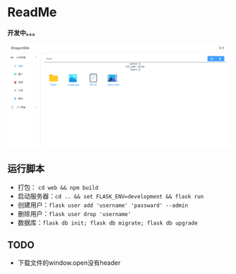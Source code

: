 # ReadMe

**开发中。。。**

![preview](pictures/preview.png)

## 运行脚本

* 打包： `cd web && npm build`
* 启动服务器：`cd .. && set FLASK_ENV=development && flask run`
* 创建用户：`flask user add 'username' 'passward' --admin`
* 删除用户：`flask user drop 'username'`
* 数据库：`flask db init; flask db migrate; flask db upgrade`

## TODO

* 下载文件的window.open没有header
